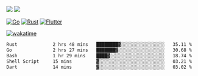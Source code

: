 [![](https://img.shields.io/badge/Windows_11-Pro-292e33?style=flat-square&logo=windows&logoColor=ffffff)](https://www.microsoft.com/en-us/windows/)
[![](https://img.shields.io/badge/macOS-Sonoma-292e33?style=flat-square&logo=apple&logoColor=ffffff)](https://www.apple.com/macbook-pro/) 

[![Go](https://img.shields.io/badge/-Go-DEA584?style=flat&logo=go&logoColor=000000)](https://golang.org/)
[![Rust](https://img.shields.io/badge/-Rust-DEA584?style=flat&logo=rust&logoColor=000000)](https://www.rust-lang.org)
[![Flutter](https://img.shields.io/badge/-Flutter-DEA584?style=flat&logo=flutter&logoColor=000000)](https://flutter.dev/)

[![wakatime](https://wakatime.com/badge/user/9bb0c784-91ca-4b5c-8e9c-b13ece0f7b09.svg)](https://wakatime.com/@9bb0c784-91ca-4b5c-8e9c-b13ece0f7b09)


<!--START_SECTION:waka-->

```txt
Rust             2 hrs 48 mins   ████████▓░░░░░░░░░░░░░░░░   35.11 %
Go               2 hrs 27 mins   ███████▓░░░░░░░░░░░░░░░░░   30.68 %
Bash             1 hr 29 mins    ████▓░░░░░░░░░░░░░░░░░░░░   18.74 %
Shell Script     15 mins         ▓░░░░░░░░░░░░░░░░░░░░░░░░   03.21 %
Dart             14 mins         ▓░░░░░░░░░░░░░░░░░░░░░░░░   03.02 %
```

<!--END_SECTION:waka-->
